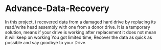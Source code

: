 # Advance-Data-Recovery
In this project, i recovered data from a damaged hard drive by replacing its read/write head assembly with one from a donor drive.
It is a temporary solution, means if your drive is working after replacement it does not mean it will keep on working
You got limited time, Recover the data as quick as possible and say goodbye to your Drive.
